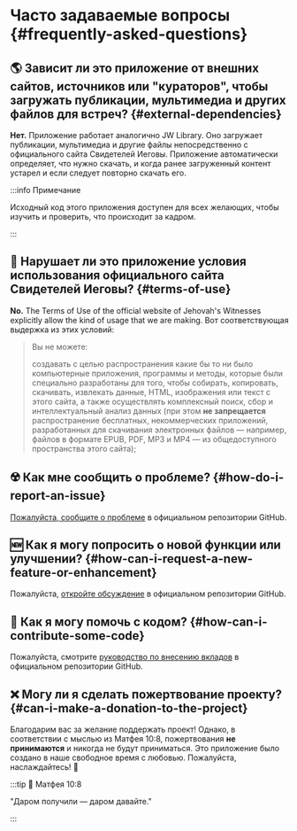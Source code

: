 # Часто задаваемые вопросы {#frequently-asked-questions}

## :earth_americas: Зависит ли это приложение от внешних сайтов, источников или "кураторов", чтобы загружать публикации, мультимедиа и других файлов для встреч? {#external-dependencies}

**Нет.** Приложение работает аналогично JW Library. Оно загружает публикации, мультимедиа и другие файлы непосредственно с официального сайта Свидетелей Иеговы. Приложение автоматически определяет, что нужно скачать, и когда ранее загруженный контент устарел и если следует повторно скачать его.

:::info Примечание

Исходный код этого приложения доступен для всех желающих, чтобы изучить и проверить, что происходит за кадром.

:::

## :thinking: Нарушает ли это приложение условия использования официального сайта Свидетелей Иеговы? {#terms-of-use}

**No.** The Terms of Use of the official website of Jehovah's Witnesses explicitly allow the kind of usage that we are making. Вот соответствующая выдержка из этих условий:

> Вы не можете:
>
> создавать с целью распространения какие бы то ни было компьютерные приложения, программы и методы, которые были специально разработаны для того, чтобы собирать, копировать, скачивать, извлекать данные, HTML, изображения или текст с этого сайта, а также осуществлять комплексный поиск, сбор и интеллектуальный анализ данных  (при этом **не запрещается** распространение бесплатных, некоммерческих приложений, разработанных для скачивания электронных файлов — например, файлов в формате EPUB, PDF, MP3 и MP4 — из общедоступного пространства этого сайта);

## :radioactive: Как мне сообщить о проблеме? {#how-do-i-report-an-issue}

[Пожалуйста, сообщите о проблеме](https://github.com/sircharlo/meeting-media-manager/issues) в официальном репозитории GitHub.

## :new: Как я могу попросить о новой функции или улучшении? {#how-can-i-request-a-new-feature-or-enhancement}

Пожалуйста, [откройте обсуждение](https://github.com/sircharlo/meeting-media-manager/discussions) в официальном репозитории GitHub.

## :handshake: Как я могу помочь с кодом? {#how-can-i-contribute-some-code}

Пожалуйста, смотрите [руководство по внесению вкладов](https://github.com/sircharlo/meeting-media-manager/blob/master/CONTRIBUTING.md) в официальном репозитории GitHub.

## :x: Могу ли я сделать пожертвование проекту? {#can-i-make-a-donation-to-the-project}

Благодарим вас за желание поддержать проект! Однако, в соответствии с мыслью из Матфея 10:8, пожертвования **не принимаются** и никогда не будут приниматься. Это приложение было создано в наше свободное время с любовью. Пожалуйста, наслаждайтесь! :tada:

:::tip :book: Матфея 10:8

"Даром получили — даром давайте."

:::
